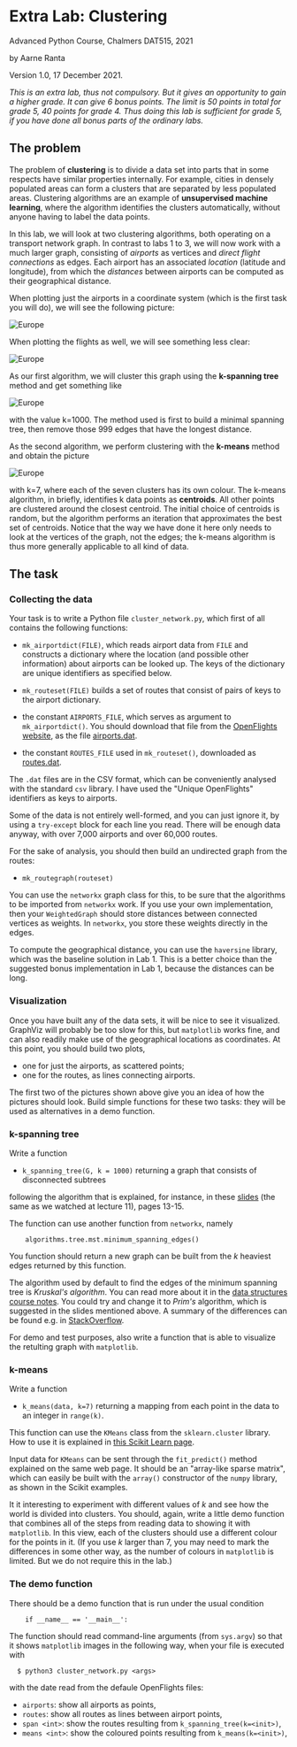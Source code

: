 # Extra Lab: Clustering

Advanced Python Course, Chalmers DAT515, 2021

by Aarne Ranta

Version 1.0, 17 December 2021.

*This is an extra lab, thus not compulsory.*
*But it gives an opportunity to gain a higher grade.*
*It can give 6 bonus points.*
*The limit is 50 points in total for grade 5, 40 points for grade 4.* 
*Thus doing this lab is sufficient for grade 5, if you have done all bonus parts of the ordinary labs.*



## The problem

The problem of **clustering** is to divide a data set into parts that in some respects have similar properties internally.
For example, cities in densely populated areas can form a clusters that are separated by less populated areas.
Clustering algorithms are an example of **unsupervised machine learning**, where the algorithm identifies the clusters automatically, without anyone having to label the data
points.

In this lab, we will look at two clustering algorithms, both operating on a transport network graph.
In contrast to labs 1 to 3, we will now work with a much larger graph, consisting of *airports* as vertices and *direct flight connections* as edges.
Each airport has an associated *location* (latitude and longitude), from which the *distances* between airports can be computed as their geographical distance.

When plotting just the airports in a coordinate system (which is the first task you will do), we will see the following picture:

![Europe](images/airports.png)

When plotting the flights as well, we will see something less clear:

![Europe](images/routes.png)

As our first algorithm, we will cluster this graph using the **k-spanning tree** method and get something like 

![Europe](images/k-span.png)

with the value k=1000.
The method used is first to build a minimal spanning tree, then remove those 999 edges that have the longest distance.

As the second algorithm, we perform clustering with the **k-means** method and obtain the picture

![Europe](images/k-means.png)

with k=7, where each of the seven clusters has its own colour.
The k-means algorithm, in briefly, identifies k data points as **centroids**.
All other points are clustered around the closest centroid.
The initial choice of centroids is random, but the algorithm performs an iteration that approximates the best set of centroids.
Notice that the way we have done it here only needs to look at the vertices of the graph, not the edges; the k-means algorithm is thus more generally applicable to all kind of data.


## The task

### Collecting the data

Your task is to write a Python file `cluster_network.py`, which first of all contains the following functions:

- `mk_airportdict(FILE)`, which reads airport data from `FILE` and constructs a dictionary where the location (and possible other information) about airports can be looked up. The keys of the dictionary are unique identifiers as specified below.

- `mk_routeset(FILE)` builds a set of routes that consist of pairs of keys to the airport dictionary.

- the constant `AIRPORTS_FILE`, which serves as argument to `mk_airportdict()`. You should download that file from the
[OpenFlights website](https://openflights.org/data.html), as the file
[airports.dat](https://raw.githubusercontent.com/jpatokal/openflights/master/data/airports.dat).

- the constant `ROUTES_FILE` used in `mk_routeset()`, downloaded as [routes.dat](https://raw.githubusercontent.com/jpatokal/openflights/master/data/routes.dat).

The `.dat` files are in the CSV format, which can be conveniently analysed with the standard `csv` library.
I have used the "Unique OpenFlights" identifiers as keys to airports.

Some of the data is not entirely well-formed, and you can just ignore it, by using a `try-except` block for each line you read.
There will be enough data anyway, with over 7,000 airports and over 60,000 routes.

For the sake of analysis, you should then build an undirected graph from the routes:

- `mk_routegraph(routeset)`

You can use the `networkx` graph class for this, to be sure that the algorithms to be imported from `networkx` work.
If you use your own implementation, then your `WeightedGraph` should store distances between connected vertices as weights.
In `networkx`, you store these weights directly in the edges.

To compute the geographical distance, you can use the `haversine` library, which was the baseline solution in Lab 1.
This is a better choice than the suggested bonus implementation in Lab 1, because the distances can be long.

### Visualization

Once you have built any of the data sets, it will be nice to see it visualized.
GraphViz will probably be too slow for this, but `matplotlib` works fine, and can also readily make use of the geographical locations as coordinates.
At this point, you should build two plots,

- one for just the airports, as scattered points;
- one for the routes, as lines connecting airports.

The first two of the pictures shown above give you an idea of how the pictures should look.
Build simple functions for these two tasks: they will be used as alternatives in a demo function.


### k-spanning tree

Write a function

- `k_spanning_tree(G, k = 1000)` returning a graph that consists of disconnected subtrees

following the algorithm that is explained, for instance, in these [slides](https://www.csc2.ncsu.edu/faculty/nfsamato/practical-graph-mining-with-R/slides/pdf/Graph_Cluster_Analysis.pdf) (the same as we watched at lecture 11), pages 13-15.

The function can use another function from `networkx`, namely
```
    algorithms.tree.mst.minimum_spanning_edges()
```
You function should return a new graph can be built from the *k* heaviest edges returned by this function.

The algorithm used by default to find the edges of the minimum spanning tree is *Kruskal's algorithm*.
You can read more about it in the [data structures course notes](https://chalmersgu-data-structure-courses.github.io/OpenDSA/Published/ChalmersGU-DSABook/html/Kruskal.html).
You could try and change it to *Prim's* algorithm, which is suggested in the slides mentioned above.
A summary of the differences can be found e.g. in [StackOverflow](https://stackoverflow.com/questions/1195872/when-should-i-use-kruskal-as-opposed-to-prim-and-vice-versa).

For demo and test purposes, also write a function that is able to visualize the retulting graph with `matplotlib`.


### k-means

Write a function

- `k_means(data, k=7)` returning a mapping from each point in the data to an integer in `range(k)`.

This function can use the `KMeans` class from the `sklearn.cluster` library.
How to use it is explained in [this Scikit Learn page](https://scikit-learn.org/stable/modules/generated/sklearn.cluster.KMeans.html).

Input data for `KMeans` can be sent through the `fit_predict()` method explained on the same web page.
It should be an "array-like sparse matrix", which can easily be built with the `array()` constructor of the `numpy` library, as shown in the Scikit examples.

It it interesting to experiment with different values of *k* and see how the world is divided into clusters.
You should, again, write a little demo function that combines all of the steps from reading data to showing it with `matplotlib`.
In this view, each of the clusters should use a different colour for the points in it.
(If you use *k* larger than 7, you may need to mark the differences in some other way, as the number of colours in `matplotlib` is limited.
But we do not require this in the lab.)


### The demo function

There should be a demo function that is run under the usual condition
```
    if __name__ == '__main__':
```
The function should read command-line arguments (from `sys.argv`) so that it shows `matplotlib` images in the following way, when your file is executed with
```
  $ python3 cluster_network.py <args>
```
with the date read from the defaule OpenFlights files:

- `airports`: show all airports as points,
- `routes`: show all routes as lines between airport points,
- `span <int>`: show the routes resulting from `k_spanning_tree(k=<init>)`,
- `means <int>`: show the coloured points resulting from `k_means(k=<init>)`,








